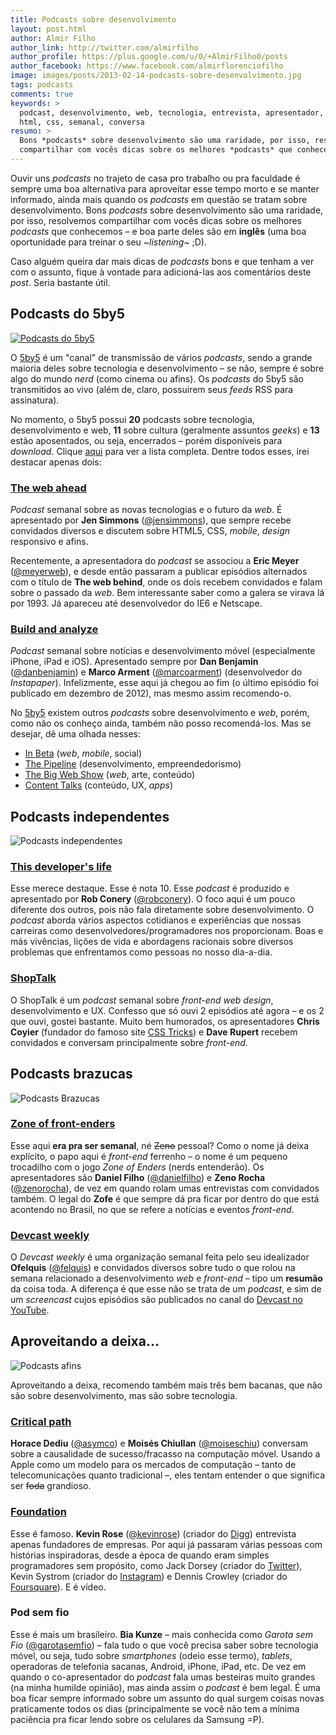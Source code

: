 ```yaml
---
title: Podcasts sobre desenvolvimento
layout: post.html
author: Almir Filho
author_link: http://twitter.com/almirfilho
author_profile: https://plus.google.com/u/0/+AlmirFilho0/posts
author_facebook: https://www.facebook.com/almirflorenciofilho
image: images/posts/2013-02-14-podcasts-sobre-desenvolvimento.jpg
tags: podcasts
comments: true
keywords: >
  podcast, desenvolvimento, web, tecnologia, entrevista, apresentador, 5by5,
  html, css, semanal, conversa
resumo: >
  Bons *podcasts* sobre desenvolvimento são uma raridade, por isso, resolvemos
  compartilhar com vocês dicas sobre os melhores *podcasts* que conhecemos.
---
```


Ouvir uns *podcasts* no trajeto de casa pro trabalho ou pra faculdade é sempre
uma boa alternativa para aproveitar esse tempo morto e se manter informado,
ainda mais quando os *podcasts* em questão se tratam sobre desenvolvimento.
Bons *podcasts* sobre desenvolvimento são uma raridade, por isso, resolvemos
compartilhar com vocês dicas sobre os melhores *podcasts* que conhecemos –
e boa parte deles são em **inglês** (uma boa oportunidade para treinar o seu
~*listening*~ ;D).

Caso alguém queira dar mais dicas de *podcasts* bons e que tenham a ver com o
assunto, fique à vontade para adicioná-las aos comentários deste *post*.
Seria bastante útil.

## Podcasts do 5by5

[![Podcasts do 5by5](/images/posts/2013-02-04-podcasts-1.jpg)](http://5by5.tv)

O [5by5](http://5by5.tv) é um "canal" de transmissão de vários *podcasts*, sendo
a grande maioria deles sobre tecnologia e desenvolvimento – se não, sempre é
sobre algo do mundo *nerd* (como cinema ou afins).
Os *podcasts* do 5by5 são transmitidos ao vivo (além de, claro, possuirem seus
*feeds* RSS para assinatura).

No momento, o 5by5 possui **20** podcasts sobre tecnologia, desenvolvimento e
web, **11** sobre cultura (geralmente assuntos *geeks*) e **13** estão
aposentados, ou seja, encerrados – porém disponíveis para *download*.
Clique [aqui](http://5by5.tv/broadcasts) para ver a lista completa.
Dentre todos esses, irei destacar apenas dois:

### [The web ahead](http://5by5.tv/webahead)

*Podcast* semanal sobre as novas tecnologias e o futuro da *web*.
É apresentado por **Jen Simmons** ([@jensimmons](http://twitter.com/jensimmons)),
que sempre recebe convidados diversos e discutem sobre HTML5, CSS, *mobile*,
*design* responsivo e afins.

Recentemente, a apresentadora do *podcast* se associou a **Eric Meyer**
([@meyerweb](http://twitter.com/meyerweb)), e desde então passaram a publicar
episódios alternados com o título de **The web behind**, onde os dois recebem
convidados e falam sobre o passado da *web*. Bem interessante saber como a
galera se virava lá por 1993. Já apareceu até desenvolvedor do IE6 e Netscape.

### [Build and analyze](http://5by5.tv/buildanalyze)

*Podcast* semanal sobre notícias e desenvolvimento móvel (especialmente
iPhone, iPad e iOS).
Apresentado sempre por
**Dan Benjamin** ([@danbenjamin](http://twitter.com/danbenjamin)) e
**Marco Arment** ([@marcoarment](http://twitter.com/marcoarment)) (desenvolvedor
do *Instapaper*).
Infelizmente, esse aqui já chegou ao fim (o último episódio foi publicado em
dezembro de 2012), mas mesmo assim recomendo-o.

No [5by5](http://5by5.tv) existem outros *podcasts* sobre desenvolvimento e
*web*, porém, como não os conheço ainda, também não posso recomendá-los.
Mas se desejar, dê uma olhada nesses:

- [In Beta](http://5by5.tv/inbeta) (*web*, *mobile*, social)
- [The Pipeline](http://5by5.tv/pipeline) (desenvolvimento, empreendedorismo)
- [The Big Web Show](http://5by5.tv/bigwebshow) (*web*, arte, conteúdo)
- [Content Talks](http://5by5.tv/contenttalks) (conteúdo, UX, *apps*)

## Podcasts independentes

![Podcasts independentes](/images/posts/2013-02-04-podcasts-2.jpg)

### [This developer's life](http://thisdeveloperslife.com/)

Esse merece destaque. Esse é nota 10. Esse *podcast* é produzido e apresentado
por **Rob Conery** ([@robconery](http://twitter.com/robconery)).
O foco aqui é um pouco diferente dos outros, pois não fala diretamente sobre
desenvolvimento. O *podcast* aborda vários aspectos cotidianos e experiências
que nossas carreiras como desenvolvedores/programadores nos proporcionam.
Boas e más vivências, lições de vida e abordagens racionais sobre diversos
problemas que enfrentamos como pessoas no nosso dia-a-dia.

### [ShopTalk](http://shoptalkshow.com/)

O ShopTalk é um *podcast* semanal sobre *front-end web design*, desenvolvimento
e UX. Confesso que só ouvi 2 episódios até agora – e os 2 que ouvi, gostei
bastante.
Muito bem humorados, os apresentadores **Chris Coyier** (fundador do famoso site
[CSS Tricks](http://css-tricks.com)) e **Dave Rupert** recebem convidados e
conversam principalmente sobre *front-end*.

## Podcasts brazucas

![Podcasts Brazucas](/images/posts/2013-02-04-podcasts-3.jpg)

### [Zone of front-enders](http://zofe.com.br/)

Esse aqui **era pra ser semanal**, né <del>Zeno</del> pessoal?
Como o nome já deixa explícito, o papo aqui é *front-end* ferrenho – o nome é um
pequeno trocadilho com o jogo *Zone of Enders* (nerds entenderão).
Os apresentadores são
**Daniel Filho** ([@danielfilho](http://twitter.com/danielfilho)) e
**Zeno Rocha** ([@zenorocha](http://twitter.com/zenorocha)), de vez em quando
rolam umas entrevistas com convidados também.
O legal do **Zofe** é que sempre dá pra ficar por dentro do que está acontendo
no Brasil, no que se refere a notícias e eventos *front-end*.

### [Devcast weekly](http://devcastbrasil.com/weekly/)

O *Devcast weekly* é uma organização semanal feita pelo seu idealizador
**Ofelquis** ([@felquis](http://twitter.com/felquis)) e convidados diversos
sobre tudo o que rolou na semana relacionado a desenvolvimento *web* e
*front-end* – tipo um **resumão** da coisa toda. A diferença é que esse não se
trata de um *podcast*, e sim de um *screencast* cujos episódios são publicados
no canal do [Devcast no YouTube](http://www.youtube.com/user/DevCastVideos).

## Aproveitando a deixa...

![Podcasts afins](/images/posts/2013-02-04-podcasts-4.jpg)

Aproveitando a deixa, recomendo também mais três bem bacanas, que não são sobre
desenvolvimento, mas são sobre tecnologia.

### [Critical path](http://5by5.tv/criticalpath)

**Horace Dediu** ([@asymco](http://twitter.com/asymco)) e **Moisés Chiullan**
([@moiseschiu](http://twitter.com/moiseschiu)) conversam sobre a causalidade de
sucesso/fracasso na computação móvel.
Usando a Apple como um modelo para os mercados de computação – tanto de
telecomunicações quanto tradicional –, eles tentam entender o que significa ser
<del>foda</del> grandioso.

### [Foundation](http://foundation.kr/)

Esse é famoso. **Kevin Rose** ([@kevinrose](http://twitter.com/kevinrose))
(criador do [Digg](http://digg.com)) entrevista apenas fundadores de empresas.
Por aqui já passaram várias pessoas com histórias inspiradoras, desde a época de
quando eram simples programadores sem propósito, como Jack Dorsey
(criador do [Twitter](http://twitter.com)), Kevin Systrom (criador do
[Instagram](http://instagram.com)) e Dennis Crowley (criador do
[Foursquare](http://foursquare.com)). E é vídeo.

### Pod sem fio

Esse é mais um brasileiro. **Bia Kunze** – mais conhecida como *Garota sem Fio*
([@garotasemfio](http://twitter.com/garotasemfio)) – fala tudo o que você
precisa saber sobre tecnologia móvel, ou seja, tudo sobre *smartphones* (odeio
esse termo), *tablets*, operadoras de telefonia sacanas, Android, iPhone, iPad,
etc. De vez em quando o co-apresentador do *podcast* fala umas besteiras muito
grandes (na minha humilde opinião), mas ainda assim o *podcast* é bem legal.
É uma boa ficar sempre informado sobre um assunto do qual surgem coisas novas
praticamente todos os dias (principalmente se você não tem a mínima paciência
pra ficar lendo sobre os celulares da Samsung =P).